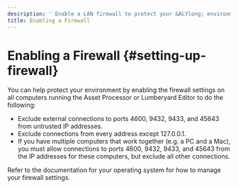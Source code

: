 ```yaml
---
description: ' Enable a LAN firewall to protect your &ALYlong; environment '
title: Enabling a Firewall
---
```

# Enabling a Firewall {#setting-up-firewall}

You can help protect your environment by enabling the firewall settings on all computers running the Asset Processor or Lumberyard Editor to do the following:
+ Exclude external connections to ports 4600, 9432, 9433, and 45643 from untrusted IP addresses\.
+ Exclude connections from every address except 127\.0\.0\.1\.
+ If you have multiple computers that work together \(e\.g\. a PC and a Mac\), you must allow connections to ports 4600, 9432, 9433, and 45643 from the IP addresses for these computers, but exclude all other connections\.

Refer to the documentation for your operating system for how to manage your firewall settings\.